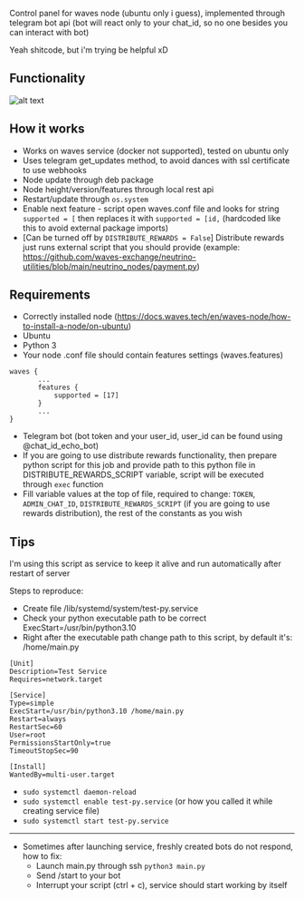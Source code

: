 Control panel for waves node (ubuntu only i guess), implemented through telegram bot api (bot will react only to your chat_id, so no one besides you can interact with bot)

Yeah shitcode, but i'm trying be helpful xD

## Functionality
![alt text](https://i.ibb.co/mhwMS7M/image.png)

## How it works

- Works on waves service (docker not supported), tested on ubuntu only
- Uses telegram get_updates method, to avoid dances with ssl certificate to use webhooks
- Node update through deb package
- Node height/version/features through local rest api
- Restart/update through ```os.system```
- Enable next feature - script open waves.conf file and looks for string ```supported = [``` then replaces it with ```supported = [id,``` (hardcoded like this to avoid external package imports)
- [Can be turned off by ```DISTRIBUTE_REWARDS = False```] Distribute rewards just runs external script that you should provide (example: https://github.com/waves-exchange/neutrino-utilities/blob/main/neutrino_nodes/payment.py)

## Requirements
- Correctly installed node (https://docs.waves.tech/en/waves-node/how-to-install-a-node/on-ubuntu)
- Ubuntu
- Python 3
- Your node .conf file should contain features settings (waves.features)
```
waves {
       ...
       features {
           supported = [17]
       }
       ...
} 
```
- Telegram bot (bot token and your user_id, user_id can be found using @chat_id_echo_bot)
- If you are going to use distribute rewards functionality, then prepare python script for this job and provide path to this python file in DISTRIBUTE_REWARDS_SCRIPT variable, script will be executed through ```exec``` function
- Fill variable values at the top of file, required to change: ```TOKEN```, ```ADMIN_CHAT_ID```, ```DISTRIBUTE_REWARDS_SCRIPT``` (if you are going to use rewards distribution), the rest of the constants as you wish

## Tips
I'm using this script as service to keep it alive and run automatically after restart of server

Steps to reproduce:
- Create file /lib/systemd/system/test-py.service
- Check your python executable path to be correct ExecStart=/usr/bin/python3.10
- Right after the executable path change path to this script, by default it's: /home/main.py
```
[Unit]
Description=Test Service
Requires=network.target

[Service]
Type=simple
ExecStart=/usr/bin/python3.10 /home/main.py
Restart=always
RestartSec=60
User=root
PermissionsStartOnly=true
TimeoutStopSec=90

[Install]
WantedBy=multi-user.target
```
- ```sudo systemctl daemon-reload```
- ```sudo systemctl enable test-py.service``` (or how you called it while creating service file)
- ```sudo systemctl start test-py.service```

---
- Sometimes after launching service, freshly created bots do not respond, how to fix:
   - Launch main.py through ssh ```python3 main.py```
   - Send /start to your bot
   - Interrupt your script (ctrl + c), service should start working by itself
